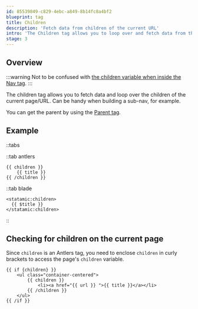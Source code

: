 ```yaml
---
id: 85539849-c829-4ebc-a849-8b14fc8a4bf2
blueprint: tag
title: Children
description: 'Fetch data from children of the current URL'
intro: 'The Children tag allows you to loop over and fetch data from the current URL.'
stage: 3
---
```

## Overview

:::warning
Not to be confused with [the children variable when inside the Nav tag](/tags/nav#variables).
:::

The children tag allows you to fetch data and loop over the children of the current page/URL. Can be handy when building a sub-nav, for example.

You can get the parent by using the [Parent tag](/tags/parent).

## Example

::tabs

::tab antlers
```antlers
{{ children }}
    {{ title }}
{{ /children }}
```
::tab blade
```blade
<statamic:children>
  {{ $title }}
</statamic:children>
```
::

## Checking for children on the current page

Since `children` is an Antlers tag, you need to enclose `children` in curly brackets to access the page's `children` variable.

```
{{ if {children} }}
    <ul class="container-centered">
        {{ children }}
            <li><a href="{{ url }} ">{{ title }}</a></li>
        {{ /children }}
    </ul>
{{ /if }}
```
